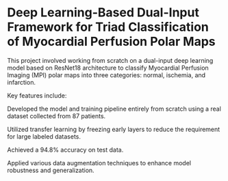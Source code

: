 
# Deep Learning-Based Dual-Input Framework for Triad Classification of Myocardial Perfusion Polar Maps


This project involved working from scratch on a dual-input deep learning model based on ResNet18 architecture to classify Myocardial Perfusion Imaging (MPI) polar maps into three categories: normal, ischemia, and infarction.

Key features include:

Developed the model and training pipeline entirely from scratch using a real dataset collected from 87 patients.

Utilized transfer learning by freezing early layers to reduce the requirement for large labeled datasets.

Achieved a 94.8% accuracy on test data.

Applied various data augmentation techniques to enhance model robustness and generalization.



